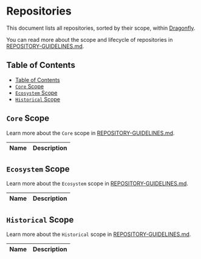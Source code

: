 # Repositories

This document lists all repositories, sorted by their scope, within [Dragonfly](https://github.com/dragonflyoss).

You can read more about the scope and lifecycle of repositories in [REPOSITORY-GUIDELINES.md](REPOSITORY-GUIDELINES.md).

## Table of Contents

- [Table of Contents](#table-of-contents)
- [```Core``` Scope](#core-scope)
- [```Ecosystem``` Scope](#ecosystem-scope)
- [```Historical``` Scope](#historical-scope)

## ```Core``` Scope

Learn more about the ```Core``` scope in [REPOSITORY-GUIDELINES.md](REPOSITORY-GUIDELINES.md#core).

<!-- markdownlint-disable -->
| Name | Description |
| :--- | :---------- |
<!-- markdownlint-restore -->

## ```Ecosystem``` Scope

Learn more about the ```Ecosystem``` scope in [REPOSITORY-GUIDELINES.md](REPOSITORY-GUIDELINES.md#ecosystem).

<!-- markdownlint-disable -->
| Name | Description |
| :--- | :---------- |
<!-- markdownlint-restore -->

## ```Historical``` Scope

Learn more about the ```Historical``` scope in [REPOSITORY-GUIDELINES.md](REPOSITORY-GUIDELINES.md#historical).

<!-- markdownlint-disable -->
| Name | Description |
| :--- | :---------- |
<!-- markdownlint-restore -->
